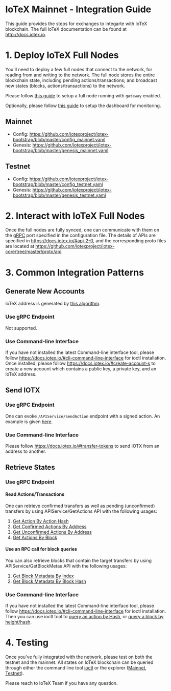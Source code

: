 # IoTeX Mainnet - Integration Guide

This guide provides the steps for exchanges to integarte with IoTeX blockchain. The full IoTeX documentation can be found at http://docs.iotex.io.

# 1. Deploy IoTeX Full Nodes

You'll need to deploy a few full nodes that connect to the network, for reading from and writing to the network.  The full node stores the entire blockchain state, including pending actions/transactions; and broadcast new states (blocks, actions/transactions) to the network.

Please follow [this guide](../README.md) to setup a full node running with `gateway` enabled. 

Optionally, please follow [this guide](../monitoring/README.md) to setup the dashboard for monitoring.

## Mainnet
- Config: https://github.com/iotexproject/iotex-bootstrap/blob/master/config_mainnet.yaml
- Genesis: https://github.com/iotexproject/iotex-bootstrap/blob/master/genesis_mainnet.yaml

## Testnet
- Config: https://github.com/iotexproject/iotex-bootstrap/blob/master/config_testnet.yaml
- Genesis: https://github.com/iotexproject/iotex-bootstrap/blob/master/genesis_testnet.yaml

# 2. Interact with IoTeX Full Nodes

Once the full nodes are fully synced, one can communicate with them on the [gRPC](https://grpc.io/) port specified in the configuration file. The details of APIs are specified in https://docs.iotex.io/#api-2-0, and the corresponding proto files are located at https://github.com/iotexproject/iotex-core/tree/master/proto/api.

# 3. Common Integration Patterns

## Generate New Accounts
IoTeX address is generated by [this algorithm](https://github.com/iotexproject/iotex-address/blob/master/README.md). 

### Use gRPC Endpoint
Not supported.

### Use Command-line Interface 
If you have not installed the latest Command-line interface tool, please follow https://docs.iotex.io/#cli-command-line-interface for ioctl installation. Once installed, please follow https://docs.iotex.io/#create-account-s to create a new account which contains a public key, a private key, and an IoTeX address.

## Send IOTX

### Use gRPC Endpoint
One can evoke `/APIService/SendAction` endpoint with a signed action. An example is given [here](https://github.com/iotexproject/iotex-docs#sendaction).

### Use Command-line Interface 
Please follow https://docs.iotex.io/#transfer-tokens to send IOTX from an address to another.

## Retrieve States

### Use gRPC Endpoint

#### Read Actions/Transactions
One can retrieve confirmed transfers as well as pending (unconfirmed) transfers by using APIService/GetActions API with the following usages:
1. [Get Action By Action Hash](https://github.com/iotexproject/iotex-docs#getactions-1) 
2. [Get Confirmed Actions By Address](https://github.com/iotexproject/iotex-docs#getactions-2) 
3. [Get Unconfirmed Actions By Address](https://github.com/iotexproject/iotex-docs#getactions-3)
4. [Get Actions By Block](https://github.com/iotexproject/iotex-docs#getactions-4)

#### Use an RPC call for block queries
You can also retrieve blocks that contain the target transfers by using APIService/GetBlockMetas API with the following usages:
1. [Get Block Metadata By Index](https://github.com/iotexproject/iotex-docs#getblockmetas)
2. [Get Block Metadata By Block Hash](https://github.com/iotexproject/iotex-docs#getblockmetas-1)

### Use Command-line Interface 
If you have not installed the latest Command-line interface tool, please follow https://docs.iotex.io/#cli-command-line-interface for ioctl installation.
Then you can use ioctl tool to [query an action by Hash](https://github.com/iotexproject/iotex-docs#query-action),
or [query a block by height/hash](https://github.com/iotexproject/iotex-docs#query-block).

# 4. Testing

Once you've fully integrated with the network, please test on both the testnet and the mainnet. All states on IoTeX blockchain can be queried through either the command line tool [ioctl](https://docs.iotex.io/#cli-command-line-interface) or the explorer ([Mainnet](https://iotexscan.io), [Testnet](https://testnet.iotexscan.io)).

Please reach to IoTeX Team if you have any question.

